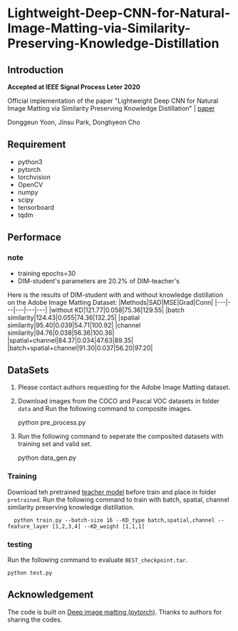 # Lightweight-Deep-CNN-for-Natural-Image-Matting-via-Similarity-Preserving-Knowledge-Distillation
## Introduction
  **Accepted at IEEE Signal Process Leter 2020**
  
  Official implementation of the paper "Lightweight Deep CNN for Natural Image Matting via Similarity Preserving Knowledge Distillation" | [paper](https://ieeexplore.ieee.org/document/9269400)
 
 Donggeun Yoon, Jinsu Park, Donghyeon Cho
 
## Requirement
- python3
- pytorch
- torchvision
- OpenCV
- numpy
- scipy
- tensorboard
- tqdm

## Performace
### note
- training epochs=30
- DIM-student's parameters are 20.2% of DIM-teacher's

Here is the results of DIM-student with and without knowledge distillation on the Adobe Image Matting Dataset:
|Methods|SAD|MSE|Grad|Conn|
|---|---|---|---|---|
|without KD|121.77|0.058|75.36|129.55|
|batch similarity|124.43|0.055|74.36|132.25|
|spatial similarity|95.40|0.039|54.71|100.92|
|channel similarity|94.76|0.038|56.36|100.36|
|spatial+channel|84.37|0.034|47.63|89.35|
|batch+spatial+channel|91.30|0.037|56.20|97.20|

## DataSets
1. Please contact authors requesting for the Adobe Image Matting dataset.
2. Download images from the COCO and Pascal VOC datasets in folder `data` and Run the following command to composite images.  

      python pre_process.py
      
3. Run the following command to seperate the composited datasets with training set and valid set.

      python data_gen.py

### Training
Download teh pretrained [teacher model](https://github.com/foamliu/Deep-Image-Matting-PyTorch) before train and place in folder `pretrained`.
Run the following command to train with batch, spatial, channel similarity preserving knowledge distillation.

      python train.py --batch-size 16 --KD_type batch,spatial,channel --feature_layer [1,2,3,4] --KD_weight [1,1,1]
  
### testing
Run the following command to evaluate `BEST_checkpoint.tar`.

    python test.py
    
    
## Acknowledgement
The code is built on [Deep image matting (pytorch)](https://github.com/foamliu/Deep-Image-Matting-PyTorch). Thanks to authors for sharing the codes.
